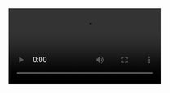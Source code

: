 <video controls autoplay>
  <source src="cake.mp4" type="video/mp4">
  Your browser does not support the video tag.
</video>
